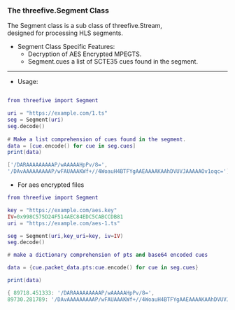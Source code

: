   ### The threefive.Segment Class
The Segment class is a sub class of threefive.Stream,<br/> designed for processing HLS segments.

   
* Segment Class Specific Features:
  * Decryption of AES Encrypted MPEGTS.
  * Segment.cues  a list of SCTE35 cues found in the segment.
---
* Usage:

```lua

from threefive import Segment

uri = "https://example.com/1.ts"
seg = Segment(uri)
seg.decode()
  
# Make a list comprehension of cues found in the segment.
data = [cue.encode() for cue in seg.cues]
print(data)

['/DARAAAAAAAAAP/wAAAAAHpPv/8=',
'/DAvAAAAAAAAAP/wFAUAAAKWf+//4WoauH4BTFYgAAEAAAAKAAhDVUVJAAAAAOv1oqc=']

```

* For aes encrypted files


```lua
from threefive import Segment

key = "https://example.com/aes.key"
IV=0x998C575D24F514AEC84EDC5CABCCDB81
uri = "https://example.com/aes-1.ts"

seg = Segment(uri,key_uri=key, iv=IV)
seg.decode()

# make a dictionary comprehension of pts and base64 encoded cues 

data = {cue.packet_data.pts:cue.encode() for cue in seg.cues}

print(data)

{ 89718.451333: '/DARAAAAAAAAAP/wAAAAAHpPv/8=',
89730.281789: '/DAvAAAAAAAAAP/wFAUAAAKWf+//4WoauH4BTFYgAAEAAAAKAAhDVUVJAAAAAOv1oqc='}
```

